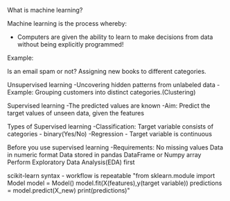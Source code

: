What is machine learning?

Machine learning is the process whereby:

- Computers are given the ability to learn to make decisions from data without being explicitly programmed!

Example:

Is an email spam or not?
Assigning new books to different categories.

Unsupervised learning
-Uncovering hidden patterns from unlabeled data
-Example:
Grouping customers into distinct categories.(Clustering)

Supervised learning
-The predicted values are known
-Aim: Predict the target values of unseen data, given the features

Types of Supervised learning
-Classification: Target variable consists of categories - binary(Yes/No)
-Regression - Target variable is continuous

Before you use supervised learning
-Requirements:
    No missing values
    Data in numeric format
    Data stored in pandas DataFrame or Numpy array
Perform Exploratory Data Analysis(EDA) first

scikit-learn syntax - workflow is repeatable
"from sklearn.module import Model
model = Model()
model.fit(X(features),y(target variable))
predictions = model.predict(X_new)
print(predictions)"